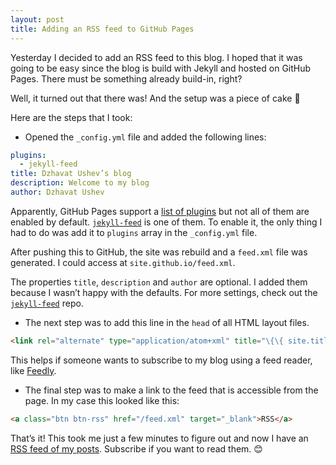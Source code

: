 ```yaml
---
layout: post
title: Adding an RSS feed to GitHub Pages 
---
```


Yesterday I decided to add an RSS feed to this blog. I hoped that it was going to be easy since the blog is build with Jekyll and hosted on GitHub Pages. There must be something already build-in, right? 

Well, it turned out that there was! And the setup was a piece of cake 🍰

Here are the steps that I took:

* Opened the `_config.yml` file and added the following lines:

```yml
plugins:
  - jekyll-feed
title: Dzhavat Ushev’s blog
description: Welcome to my blog
author: Dzhavat Ushev
```

Apparently, GitHub Pages support a [list of plugins](https://pages.github.com/versions/) but not all of them are enabled by default. [`jekyll-feed`](https://github.com/jekyll/jekyll-feed) is one of them. To enable it, the only thing I had to do was add it to `plugins` array in the `_config.yml` file.

After pushing this to GitHub, the site was rebuild and a `feed.xml` file was generated. I could access at `site.github.io/feed.xml`.

The properties `title`, `description` and `author` are optional. I added them because I wasn’t happy with the defaults. For more settings, check out the [`jekyll-feed`](https://github.com/jekyll/jekyll-feed) repo.

* The next step was to add this line in the `head` of all HTML layout files.

```html
<link rel="alternate" type="application/atom+xml" title="\{\{ site.title \}\}" href="/feed.xml">
```

This helps if someone wants to subscribe to my blog using a feed reader, like [Feedly](https://feedly.com).

* The final step was to make a link to the feed that is accessible from the page. In my case this looked like this:

```html
<a class="btn btn-rss" href="/feed.xml" target="_blank">RSS</a>
```

That’s it! This took me just a few minutes to figure out and now I have an [RSS feed of my posts](https://dzhavat.github.io/feed.xml). Subscribe if you want to read them. 😊